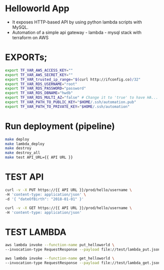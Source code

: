 # Helloworld App
  - It exposes HTTP-based API by using python lambda scripts with MySQL.
  - Automation of a simple api gateway - lambda - mysql stack with terraform on AWS

# EXPORTs;
```sh
export TF_VAR_AWS_ACCESS_KEY=""
export TF_VAR_AWS_SECRET_KEY=""
export TF_VAR_trusted_ip_range="$(curl http://ifconfig.co)/32"
export TF_VAR_RDS_USERNAME="root"
export TF_VAR_RDS_PASSWORD="password"
export TF_VAR_RDS_DBNAME="hwdb"
export TF_VAR_RDS_MULTI_AZ="false" # Change it to 'true' to have HA...
export TF_VAR_PATH_TO_PUBLIC_KEY="$HOME/.ssh/automation.pub"
export TF_VAR_PATH_TO_PRIVATE_KEY="$HOME/.ssh/automation"
```

# Run deployment (pipeline)
```sh
make deploy
make lambda_deploy
make destroy
make destroy_all
make test API_URL={{ API URL }}
```

# TEST API
```sh
curl -v -X PUT https://{{ API URL }}/prod/hello/username \
-H 'content-type: application/json' \
-d '{ "dateOfBirth": "2018-01-01" }'

curl -v -X GET https://{{ API URL }}/prod/hello/username \
-H 'content-type: application/json'
```

# TEST LAMBDA
```sh
aws lambda invoke --function-name put_helloworld \
--invocation-type RequestResponse --payload file://test/lambda_put.json out_put.txt

aws lambda invoke --function-name get_helloworld \
--invocation-type RequestResponse --payload file://test/lambda_get.json out_get.txt
```
